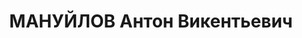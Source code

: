 ---
title: МАНУЙЛОВ Антон Викентьевич
description: "1888 р. народження, м. Остовщиці Мінської губернії, українець, із селян,\
  \ освіта середня. Проживав у м. Миколаєві. Заступник начальника цеху заводу ім.\
  \ А. Марті. \n  Заарештований 22.08.1937 р. Вироком Військової Колегії Верховного\
  \ Суду СРСР від 08.12.1937 р. засуджений до розстрілу. Страчений 09.12.1937 р. Місце\
  \ поховання невідомо. \n  Реабілітований у 1957 р."
---